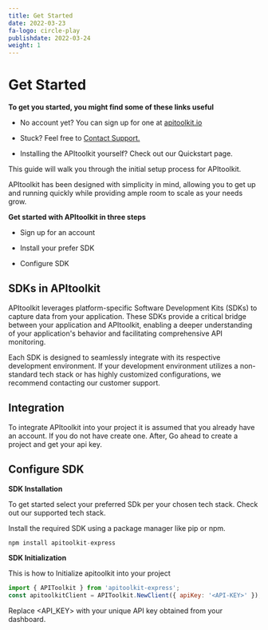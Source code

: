 ```yaml
---
title: Get Started
date: 2022-03-23
fa-logo: circle-play 
publishdate: 2022-03-24
weight: 1
---
```


# Get Started

**To get you started, you might find some of these links useful**

- No account yet? You can sign up for one at [apitoolkit.io](https://apitoolkit.io/)

- Stuck? Feel free to [Contact Support.](hello@apitoolkit.io)

- Installing the APItoolkit yourself? Check out our Quickstart page.

This guide will walk you through the initial setup process for APItoolkit.  

APItoolkit has been designed with simplicity in mind, allowing you to get up and running quickly while providing ample room to scale as your needs grow.

**Get started with APItoolkit in three steps**

- Sign up for an account

- Install your prefer SDK
  
- Configure SDK

## SDKs in APItoolkit

APItoolkit leverages platform-specific Software Development Kits (SDKs) to capture data from your application. These SDKs provide a critical bridge between your application and APItoolkit, enabling a deeper understanding of your application's behavior and facilitating comprehensive API monitoring.

Each SDK is designed to seamlessly integrate with its respective development environment. If your development environment utilizes a non-standard tech stack or has highly customized configurations, we recommend contacting our customer support.

## Integration

To integrate APItoolkit into your project it is assumed that you already have an account. If you do not have create one. After, Go ahead to create a project and get your api key. 

## Configure SDK

**SDK Installation**

To get started select your preferred SDk per your chosen tech stack. Check out our supported tech stack.

Install the required SDK using a package manager like pip or npm.

```js
npm install apitoolkit-express
```
**SDK Initialization**

This is how to Initialize apitoolkit into your project

```js
import { APIToolkit } from 'apitoolkit-express';
const apitoolkitClient = APIToolkit.NewClient({ apiKey: '<API-KEY>' });
```
Replace <API_KEY> with your unique API key obtained from your dashboard.

